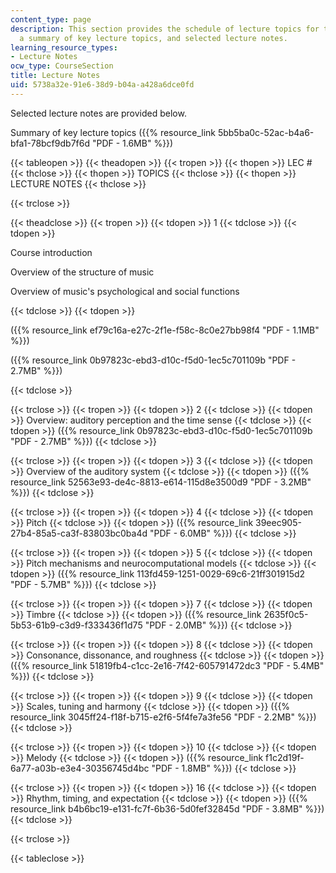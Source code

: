```yaml
---
content_type: page
description: This section provides the schedule of lecture topics for the course,
  a summary of key lecture topics, and selected lecture notes.
learning_resource_types:
- Lecture Notes
ocw_type: CourseSection
title: Lecture Notes
uid: 5738a32e-91e6-38d9-b04a-a428a6dce0fd
---
```


Selected lecture notes are provided below.

Summary of key lecture topics ({{% resource_link 5bb5ba0c-52ac-b4a6-bfa1-78bcf9db7f6d "PDF - 1.6MB" %}})

{{< tableopen >}}
{{< theadopen >}}
{{< tropen >}}
{{< thopen >}}
LEC #
{{< thclose >}}
{{< thopen >}}
TOPICS
{{< thclose >}}
{{< thopen >}}
LECTURE NOTES
{{< thclose >}}

{{< trclose >}}

{{< theadclose >}}
{{< tropen >}}
{{< tdopen >}}
1
{{< tdclose >}}
{{< tdopen >}}


Course introduction

Overview of the structure of music

Overview of music's psychological and social functions


{{< tdclose >}}
{{< tdopen >}}


({{% resource_link ef79c16a-e27c-2f1e-f58c-8c0e27bb98f4 "PDF - 1.1MB" %}})

({{% resource_link 0b97823c-ebd3-d10c-f5d0-1ec5c701109b "PDF - 2.7MB" %}})


{{< tdclose >}}

{{< trclose >}}
{{< tropen >}}
{{< tdopen >}}
2
{{< tdclose >}}
{{< tdopen >}}
Overview: auditory perception and the time sense
{{< tdclose >}}
{{< tdopen >}}
({{% resource_link 0b97823c-ebd3-d10c-f5d0-1ec5c701109b "PDF - 2.7MB" %}})
{{< tdclose >}}

{{< trclose >}}
{{< tropen >}}
{{< tdopen >}}
3
{{< tdclose >}}
{{< tdopen >}}
Overview of the auditory system
{{< tdclose >}}
{{< tdopen >}}
({{% resource_link 52563e93-de4c-8813-e614-115d8e3500d9 "PDF - 3.2MB" %}})
{{< tdclose >}}

{{< trclose >}}
{{< tropen >}}
{{< tdopen >}}
4
{{< tdclose >}}
{{< tdopen >}}
Pitch
{{< tdclose >}}
{{< tdopen >}}
({{% resource_link 39eec905-27b4-85a5-ca3f-83803bc0ba4d "PDF - 6.0MB" %}})
{{< tdclose >}}

{{< trclose >}}
{{< tropen >}}
{{< tdopen >}}
5
{{< tdclose >}}
{{< tdopen >}}
Pitch mechanisms and neurocomputational models
{{< tdclose >}}
{{< tdopen >}}
({{% resource_link 113fd459-1251-0029-69c6-21ff301915d2 "PDF - 5.7MB" %}})
{{< tdclose >}}

{{< trclose >}}
{{< tropen >}}
{{< tdopen >}}
7
{{< tdclose >}}
{{< tdopen >}}
Timbre
{{< tdclose >}}
{{< tdopen >}}
({{% resource_link 2635f0c5-5b53-61b9-c3d9-f333436f1d75 "PDF - 2.0MB" %}})
{{< tdclose >}}

{{< trclose >}}
{{< tropen >}}
{{< tdopen >}}
8
{{< tdclose >}}
{{< tdopen >}}
Consonance, dissonance, and roughness
{{< tdclose >}}
{{< tdopen >}}
({{% resource_link 51819fb4-c1cc-2e16-7f42-605791472dc3 "PDF - 5.4MB" %}})
{{< tdclose >}}

{{< trclose >}}
{{< tropen >}}
{{< tdopen >}}
9
{{< tdclose >}}
{{< tdopen >}}
Scales, tuning and harmony
{{< tdclose >}}
{{< tdopen >}}
({{% resource_link 3045ff24-f18f-b715-e2f6-5f4fe7a3fe56 "PDF - 2.2MB" %}})
{{< tdclose >}}

{{< trclose >}}
{{< tropen >}}
{{< tdopen >}}
10
{{< tdclose >}}
{{< tdopen >}}
Melody
{{< tdclose >}}
{{< tdopen >}}
({{% resource_link f1c2d19f-6a77-a03b-e3e4-30356745d4bc "PDF - 1.8MB" %}})
{{< tdclose >}}

{{< trclose >}}
{{< tropen >}}
{{< tdopen >}}
16
{{< tdclose >}}
{{< tdopen >}}
Rhythm, timing, and expectation
{{< tdclose >}}
{{< tdopen >}}
({{% resource_link b4b6bc19-e131-fc7f-6b36-5d0fef32845d "PDF - 3.8MB" %}})
{{< tdclose >}}

{{< trclose >}}

{{< tableclose >}}